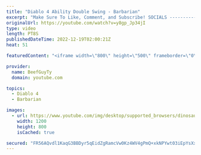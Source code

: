 ```yaml
---
title: "Diablo 4 Ability Double Swing - Barbarian"
excerpt: "Make Sure To Like, Comment, and Subscribe! SOCIALS ---------------------------------------------- Join Our ..."
originalUrl: https://youtube.com/watch?v=y8gp_Jp34jI
type: video
length: PT8S
publishedDateTime: 2022-12-19T02:00:21Z
heat: 51

featuredContent: "<iframe width=\"800\" height=\"500\" frameborder=\"0\" src=\"https://www.youtube.com/embed/y8gp_Jp34jI\" allow=\"accelerometer; autoplay; encrypted-media; gyroscope; picture-in-picture\" allowfullscreen></iframe>"

provider:
  name: BeefGuyTy
  domain: youtube.com

topics:
  - Diablo 4
  - Barbarian

images:
  - url: https://www.youtube.com/img/desktop/supported_browsers/dinosaur.png
    width: 1200
    height: 800
    isCached: true

secured: "FR56AQvdl1KaqG3BBDyr5qEidZgRamcVw0Kz4WV4gPmQ+xkNPYwt03iEpYsXxpPoHCDTyPNqbVRqJIuTPeyQjnaZy6EWmoCeUqoy7AHpvTsPu8bELpHDPqwD1Q2Sn1pxvJa1EetqJRme4xizYjIm5CU1uSwD61Xv+InjOL4HM+rwkYsTp9coPepALKf7L2izWdPH3vxQ0en49y0Ujzw+3IBZBw/6V4vtiNuUAhzkP87KAx1SDs1jRnocqfIZv3e2Qzt1UzYoNvLy/kYnE9Cg2UjPzkA7zgXHfKowxIeByPtrP0mweLQE18OiEqRwvJqQ7+R4bBm8zfh04j3mdev868Sd2e7pLgMkS9kTPbyfmTilCmke+ZBATX2/3v9P5VFmITuMuAIdh7kCQR8Z7HWj+jzvesIJS4XCUvYrAHvA5Iw=;FInJQTqC158Jl0+QKpaDTA=="
---
```


